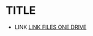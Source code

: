 # TITLE

* LINK [LINK FILES ONE DRIVE](https://ipciisa-my.sharepoint.com/:f:/r/personal/emmanuel_nieto_munoz_ciisa_cl/Documents/REPO-FILES/theory-gcp?csf=1&web=1&e=LEKUKG)